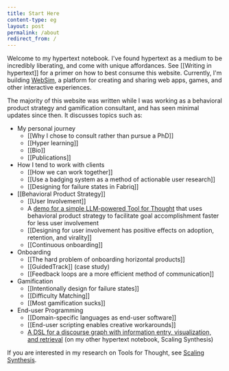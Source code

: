 ```yaml
---
title: Start Here
content-type: eg
layout: post
permalink: /about
redirect_from: /
---
```


Welcome to my hypertext notebook. I've found hypertext as a medium to be incredibly liberating, and come with unique affordances. See [[Writing in hypertext]] for a primer on how to best consume this website. Currently, I'm building [WebSim](https://websim.ai), a platform for creating and sharing web apps, games, and other interactive experiences.

The majority of this website was written while I was working as a behavioral product strategy and gamification consultant, and has seen minimal updates since then. It discusses topics such as:

- My personal journey
  - [[Why I chose to consult rather than pursue a PhD]]
  - [[Hyper learning]]
  - [[Bio]]
  - [[Publications]]
- How I tend to work with clients
  - [[How we can work together]]
  - [[Use a badging system as a method of actionable user research]]
  - [[Designing for failure states in Fabriq]]
- [[Behavioral Product Strategy]]
  - [[User Involvement]]
  - A [demo for a simple LLM-powered Tool for Thought](https://www.youtube.com/watch?v=9edLOMad7Cc) that uses behavioral product strategy to facilitate goal accomplishment faster for less user involvement
  - [[Designing for user involvement has positive effects on adoption, retention, and virality]]
  - [[Continuous onboarding]]
- Onboarding
  - [[The hard problem of onboarding horizontal products]]
  - [[GuidedTrack]] (case study)
  - [[Feedback loops are a more efficient method of communication]]
- Gamification
  - [[Intentionally design for failure states]]
  - [[Difficulty Matching]]
  - [[Most gamification sucks]]
- End-user Programming
  - [[Domain-specific languages as end-user software]]
  - [[End-user scripting enables creative workarounds]]
  - [A DSL for a discourse graph with information entry, visualization, and retrieval](https://scalingsynthesis.com/I-A-DSL-for-a-discourse-graph-with-information-entry-visualization-and-retrieval/) (on my other hypertext notebook, Scaling Synthesis)

If you are interested in my research on Tools for Thought, see [Scaling Synthesis](https://scalingsynthesis.com).

